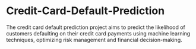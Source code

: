# Credit-Card-Default-Prediction
The credit card default prediction project aims to predict the likelihood of customers defaulting on their credit card payments using machine learning techniques, optimizing risk management and financial decision-making.
